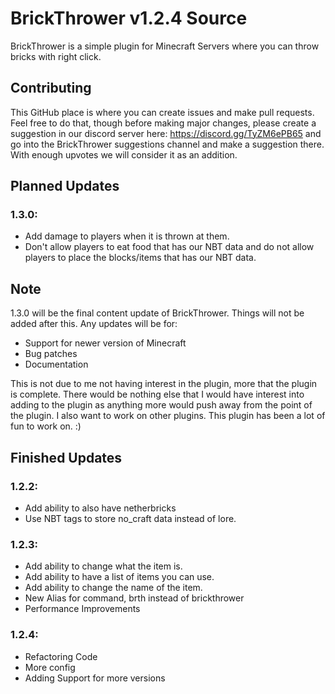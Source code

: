 # BrickThrower v1.2.4 Source

BrickThrower is a simple plugin for Minecraft Servers where you can throw bricks with right click. 

## Contributing
This GitHub place is where you can create issues and make pull requests. Feel free to do that, though before making major changes, please create a suggestion in our discord server here: https://discord.gg/TyZM6ePB65 and go into the BrickThrower suggestions channel and make a suggestion there. With enough upvotes we will consider it as an addition.


## Planned Updates 

### 1.3.0:
- Add damage to players when it is thrown at them.
- Don't allow players to eat food that has our NBT data and do not allow players to place the blocks/items that has our NBT data.

## Note
1.3.0 will be the final content update of BrickThrower. Things will not be added after this. Any updates will be for: 
- Support for newer version of Minecraft
- Bug patches
- Documentation

This is not due to me not having interest in the plugin, more that the plugin is complete. There would be nothing else that I would have interest into adding to the plugin as anything more would push away from the point of the plugin. I also want to work on other plugins. This plugin has been a lot of fun to work on. :)

## Finished Updates

### 1.2.2:
- Add ability to also have netherbricks 
- Use NBT tags to store no_craft data instead of lore.

### 1.2.3:
- Add ability to change what the item is.
- Add ability to have a list of items you can use.
- Add ability to change the name of the item.
- New Alias for command, brth instead of brickthrower
- Performance Improvements

### 1.2.4:
- Refactoring Code
- More config
- Adding Support for more versions
